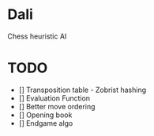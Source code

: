 # Dali
Chess heuristic AI 

# TODO 

- [] Transposition table - Zobrist hashing
- [] Evaluation Function
- [] Better move ordering
- [] Opening book
- [] Endgame algo

